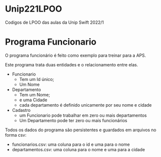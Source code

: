 # Unip221LPOO
Codigos de LPOO das aulas da Unip Swift 2022/1

# Programa Funcionario

O programa funcionário é feito como exemplo para treinar para a APS.

Este programa trata duas entidades e o relacionamento entre elas.

- Funcionario
  - Tem um Id único; 
  - Um Nome
- Departamento
  - Tem um Nome;
  - e uma Cidade
  - cada departamento é definido unicamente por seu nome e cidade
- Cadastro
  - um Funcionario pode trabalhar em zero ou mais departamentos
  - Um Departamento pode ter zero ou mais funcionários

Todos os dados do programa são persistentes e guardados em arquivos no forma csv:
- funcionarios.csv: uma coluna para o id e uma para o nome
- departamentos.csv: uma coluna para o nome e uma para a cidade
